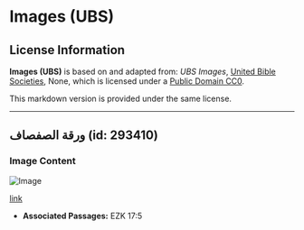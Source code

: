 # Images (UBS)

## License Information

**Images (UBS)** is based on and adapted from: _UBS Images_, [United Bible Societies](https://unitedbiblesocieties.org/), None, which is licensed under a [Public Domain CC0](https://creativecommons.org/public-domain/cc0/).

This markdown version is provided under the same license.



--------------------------------

## ورقة الصفصاف (id: 293410)

### Image Content

![Image](https://cdn.aquifer.bible/aquifer-content/resources/Media/WEB-0919_willow_leaf.jpg)

[link](https://cdn.aquifer.bible/aquifer-content/resources/Media/WEB-0919_willow_leaf.jpg)

* **Associated Passages:** EZK 17:5


